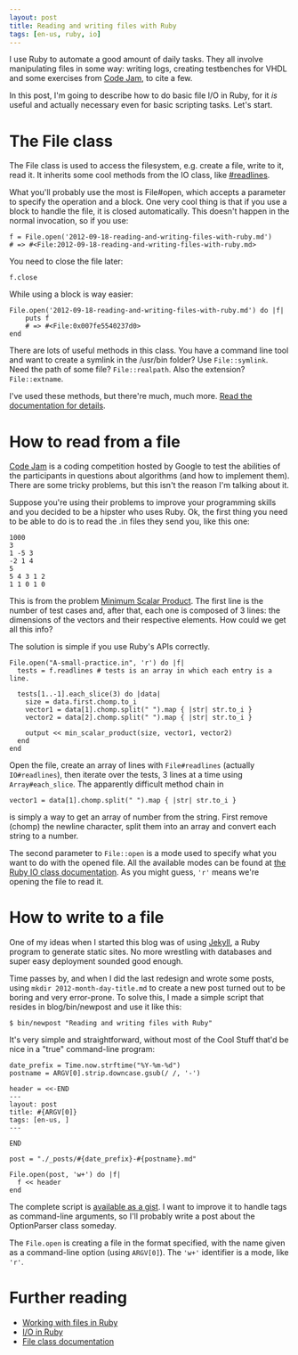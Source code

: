```yaml
---
layout: post
title: Reading and writing files with Ruby
tags: [en-us, ruby, io]
---
```


I use Ruby to automate a good amount of daily tasks. They all involve manipulating files in some way: writing logs, creating testbenches for VHDL and some exercises from [Code Jam](http://code.google.com/codejam/), to cite a few.

In this post, I'm going to describe how to do basic file I/O in Ruby, for it *is* useful and actually necessary even for basic scripting tasks. Let's start.

# The File class

The File class is used to access the filesystem, e.g. create a file, write to it, read it. It inherits some cool methods from the IO class, like [#readlines](http://www.ruby-doc.org/core-1.9.3/IO.html#method-c-readlines).

What you'll probably use the most is File#open, which accepts a parameter to specify the operation and a block. One very cool thing is that if you use a block to handle the file, it is closed automatically. This doesn't happen in the normal invocation, so if you use:

	f = File.open('2012-09-18-reading-and-writing-files-with-ruby.md')
	# => #<File:2012-09-18-reading-and-writing-files-with-ruby.md> 

You need to close the file later:
	
	f.close

While using a block is way easier:

	File.open('2012-09-18-reading-and-writing-files-with-ruby.md') do |f|
		puts f
		# => #<File:0x007fe5540237d0>
	end
	
There are lots of useful methods in this class. You have a command line tool and want to create a symlink in the /usr/bin folder? Use `File::symlink`. Need the path of some file? `File::realpath`. Also the extension? `File::extname`.

I've used these methods, but there're much, much more. [Read the documentation for details](http://www.ruby-doc.org/core-1.9.3/File.html).


# How to read from a file

[Code Jam](http://code.google.com/codejam/) is a coding competition hosted by Google to test the abilities of the participants in questions about algorithms (and how to implement them). There are some tricky problems, but this isn't the reason I'm talking about it.

Suppose you're using their problems to improve your programming skills and you decided to be a hipster who uses Ruby. Ok, the first thing you need to be able to do is to read the .in files they send you, like this one:

	1000
	3
	1 -5 3
	-2 1 4
	5
	5 4 3 1 2
	1 1 0 1 0

This is from the problem [Minimum Scalar Product](http://code.google.com/codejam/contest/32016/dashboard#s=p0). The first line is the number of test cases and, after that, each one is composed of 3 lines: the dimensions of the vectors and their respective elements. How could we get all this info?

The solution is simple if you use Ruby's APIs correctly.

	File.open("A-small-practice.in", 'r') do |f|
	  tests = f.readlines # tests is an array in which each entry is a line.
    
	  tests[1..-1].each_slice(3) do |data|
	    size = data.first.chomp.to_i
	    vector1 = data[1].chomp.split(" ").map { |str| str.to_i }
	    vector2 = data[2].chomp.split(" ").map { |str| str.to_i }
    
	    output << min_scalar_product(size, vector1, vector2)
	  end
	end

Open the file, create an array of lines with `File#readlines` (actually `IO#readlines`), then iterate over the tests, 3 lines at a time using `Array#each_slice`. The apparently difficult method chain in

	vector1 = data[1].chomp.split(" ").map { |str| str.to_i }

is simply a way to get an array of number from the string. First remove (chomp) the newline character, split them into an array and convert each string to a number.

The second parameter to `File::open` is a mode used to specify what you want to do with the opened file. All the available modes can be found at [the Ruby IO class documentation](http://ruby-doc.org/core-1.9.3/IO.html). As you might guess, `'r'` means we're opening the file to read it.

# How to write to a file

One of my ideas when I started this blog was of using [Jekyll](https://github.com/mojombo/jekyll), a Ruby program to generate static sites. No more wrestling with databases and super easy deployment sounded good enough.

Time passes by, and when I did the last redesign and wrote some posts, using `mkdir 2012-month-day-title.md` to create a new post turned out to be boring and very error-prone. To solve this, I made a simple script that resides in blog/bin/newpost and use it like this:

	$ bin/newpost "Reading and writing files with Ruby"

It's very simple and straightforward, without most of the Cool Stuff that'd be nice in a "true" command-line program:

	date_prefix = Time.now.strftime("%Y-%m-%d")
	postname = ARGV[0].strip.downcase.gsub(/ /, '-')

	header = <<-END
	---
	layout: post
	title: #{ARGV[0]}
	tags: [en-us, ]
	---

	END

	post = "./_posts/#{date_prefix}-#{postname}.md"

	File.open(post, 'w+') do |f|
	  f << header
	end

The complete script is [available as a gist](https://gist.github.com/3791939). I want to improve it to handle tags as command-line arguments, so I'll probably write a post about the OptionParser class someday.

The `File.open` is creating a file in the format specified, with the name given as a command-line option (using `ARGV[0]`). The `'w+'` identifier is a mode, like `'r'`.

# Further reading

+ [Working with files in Ruby](http://www.techotopia.com/index.php/Working_with_Files_in_Ruby)
+ [I/O in Ruby](http://www.tutorialspoint.com/ruby/ruby_input_output.htm)
+ [File class documentation](http://www.ruby-doc.org/core-1.9.3/File.html)